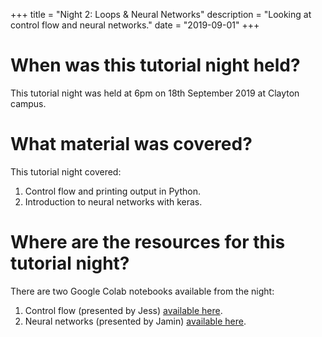 +++
title = "Night 2: Loops & Neural Networks"
description = "Looking at control flow and neural networks."
date = "2019-09-01"
+++

# When was this tutorial night held?

This tutorial night was held at 6pm on 18th September 2019 at Clayton campus.

# What material was covered?

This tutorial night covered:

1. Control flow and printing output in Python.
2. Introduction to neural networks with keras. 

# Where are the resources for this tutorial night?

There are two Google Colab notebooks available from the night:

1. Control flow (presented by Jess) [available here](https://colab.research.google.com/drive/1RHDhPvNR420nj8lZX-kUE39Z1YkfWauX).
2. Neural networks (presented by Jamin) [available here](https://colab.research.google.com/drive/1EGLzda6w6vK4bdZa6EKFg_512RZ5Xk6r).
